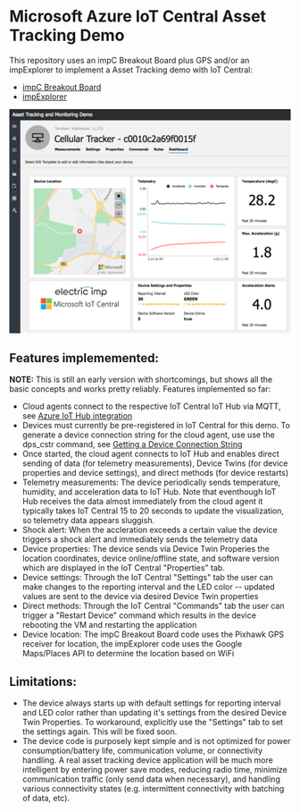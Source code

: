 # Microsoft Azure IoT Central Asset Tracking Demo

This repository uses an impC Breakout Board plus GPS and/or an impExplorer to implement a Asset Tracking demo with IoT Central:
* [impC Breakout Board](https://store.electricimp.com/collections/breakout-boards/products/impc001-breakout-board-kit-preorder?variant=7599263973399)
* [impExplorer](https://store.electricimp.com/collections/getting-started/products/impexplorer-developer-kit?variant=31118866130)

![IoT Central Asset Tracking screen shot](imgs/Asset-Tracker-screen-shot.png)

## Features implememented:

**NOTE:** This is still an early version with shortcomings, but shows all the basic concepts and works pretty reliably. Features implemented so far:

* Cloud agents connect to the respective IoT Central IoT Hub via MQTT, see [Azure IoT Hub integration](https://github.com/electricimp/AzureIoTHub)
* Devices must currently be pre-registered in IoT Central for this demo. To generate a device connection string for the cloud agent, use use the dps_cstr command, see [Getting a Device Connection String](https://docs.microsoft.com/en-us/azure/iot-central/concepts-connectivity#getting-device-connection-string)
* Once started, the cloud agent connects to IoT Hub and enables direct sending of data (for telemetry measurements), Device Twins (for device properties and device settings), and direct methods (for device restarts)
* Telemetry measurements: The device periodically sends temperature, humidity, and acceleration data to IoT Hub. Note that eventhough IoT Hub receives the data almost immediately from the cloud agent it typically takes IoT Central 15 to 20 seconds to update the visualization, so telemetry data appears sluggish.
* Shock alert: When the accleration exceeds a certain value the device triggers a shock alert and immediately sends the telemetry data 
* Device properties: The device sends via Device Twin Properies the location coordinates, device online/offline state, and software version which are displayed in the IoT Central "Properties" tab.
* Device settings: Through the IoT Central "Settings" tab the user can make changes to the reporting interval and the LED color -- updated values are sent to the device via desired Device Twin properties
* Direct methods: Through the IoT Central "Commands" tab the user can trigger a "Restart Device" command which results in the device rebooting the VM and restarting the application
* Device location: The impC Breakout Board code uses the Pixhawk GPS receiver for location, the impExplorer code uses the Google Maps/Places API to determine the location based on WiFi

## Limitations:
* The device always starts up with default settings for reporting interval and LED color rather than updating it's settings from the desired Device Twin Properties. To workaround, explicitly use the "Settings" tab to set the settings again. This will be fixed soon.
* The device code is purposely kept simple and is not optimized for power consumption/battery life, communication volume, or connectivity handling. A real asset tracking device application will be much more intelligent by entering power save modes, reducing radio time, minimize communication traffic (only send data when necessary), and handling various connectivity states (e.g. intermittent connectivity with batching of data, etc).
